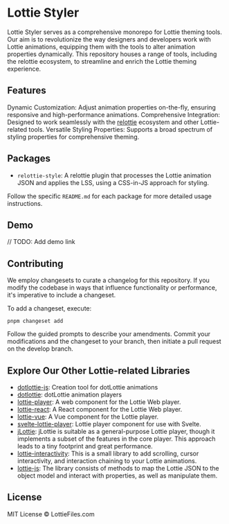 # Lottie Styler

Lottie Styler serves as a comprehensive monorepo for Lottie theming tools. Our aim is to revolutionize the way designers and developers work with Lottie animations, equipping them with the tools to alter animation properties dynamically. This repository houses a range of tools, including the relottie ecosystem, to streamline and enrich the Lottie theming experience.

## Features

Dynamic Customization: Adjust animation properties on-the-fly, ensuring responsive and high-performance animations.
Comprehensive Integration: Designed to work seamlessly with the [relottie](https://github.com/LottieFiles/relottie) ecosystem and other Lottie-related tools.
Versatile Styling Properties: Supports a broad spectrum of styling properties for comprehensive theming.

## Packages

- `relottie-style`: A relottie plugin that processes the Lottie animation JSON and applies the LSS, using a CSS-in-JS approach for styling.

Follow the specific `README.md` for each package for more detailed usage instructions.

## Demo 

// TODO: Add demo link

## Contributing

We employ changesets to curate a changelog for this repository. If you modify the codebase in ways that influence functionality or performance, it's imperative to include a changeset.

To add a changeset, execute:

```
pnpm changeset add
```

Follow the guided prompts to describe your amendments. Commit your modifications and the changeset to your branch, then initiate a pull request on the develop branch.

## Explore Our Other Lottie-related Libraries

- [dotlottie-js](https://github.com/dotlottie/dotlottie-js): Creation tool for dotLottie animations
- [dotlottie](https://github.com/dotlottie/player-component): dotLottie animation players
- [lottie-player](https://github.com/LottieFiles/lottie-player): A web component for the Lottie Web player.
- [lottie-react](https://github.com/LottieFiles/lottie-react): A React component for the Lottie Web player.
- [lottie-vue](https://github.com/LottieFiles/lottie-vue): A Vue component for the Lottie player.
- [svelte-lottie-player](https://github.com/LottieFiles/svelte-lottie-player): Lottie player component for use with Svelte.
- [jLottie](https://github.com/LottieFiles/jlottie): jLottie is suitable as a general-purpose Lottie player, though it implements a subset of the features in the core player. This approach leads to a tiny footprint and great performance.
- [lottie-interactivity](https://github.com/LottieFiles/lottie-interactivity): This is a small library to add scrolling, cursor interactivity, and interaction chaining to your Lottie animations.
- [lottie-js](https://github.com/LottieFiles/lottie-js): The library consists of methods to map the Lottie JSON to the object model and interact with properties, as well as manipulate them.

## License

MIT License © LottieFiles.com